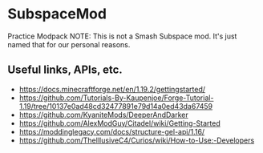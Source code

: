 # SubspaceMod
Practice Modpack
NOTE: This is not a Smash Subspace mod. It's just named that for our personal reasons.



## Useful links, APIs, etc.
* https://docs.minecraftforge.net/en/1.19.2/gettingstarted/
* https://github.com/Tutorials-By-Kaupenjoe/Forge-Tutorial-1.19/tree/10137e0ad48cd32477891e79d14a0ed43da67459
* https://github.com/KyaniteMods/DeeperAndDarker
* https://github.com/AlexModGuy/Citadel/wiki/Getting-Started
* https://moddinglegacy.com/docs/structure-gel-api/1.16/
* https://github.com/TheIllusiveC4/Curios/wiki/How-to-Use:-Developers
